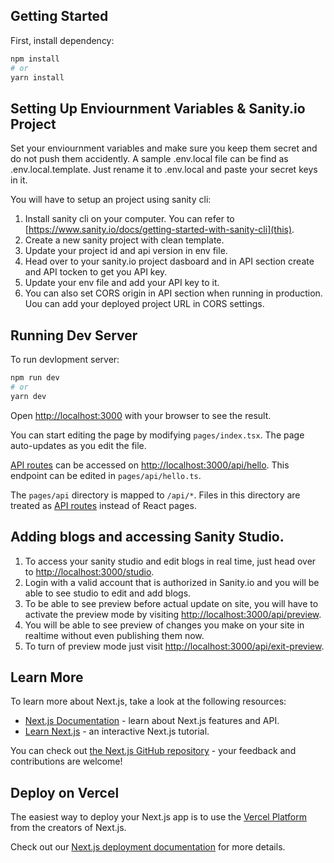## Getting Started

First, install dependency:

```bash
npm install
# or
yarn install
```

## Setting Up Enviournment Variables & Sanity.io Project

Set your enviournment variables and make sure you keep them secret and do not push them accidently. A sample .env.local file can be find as .env.local.template. Just rename it to .env.local and paste your secret keys in it.

You will have to setup an project using sanity cli:

1. Install sanity cli on your computer. You can refer to [https://www.sanity.io/docs/getting-started-with-sanity-cli](this).
2. Create a new sanity project with clean template.
3. Update your project id and api version in env file.
4. Head over to your sanity.io project dasboard and in API section create and API tocken to get you API key.
5. Update your env file and add your API key to it.
6. You can also set CORS origin in API section when running in production. Uou can add your deployed project URL in CORS settings.

## Running Dev Server

To run devlopment server:

```bash
npm run dev
# or
yarn dev
```

Open [http://localhost:3000](http://localhost:3000) with your browser to see the result.

You can start editing the page by modifying `pages/index.tsx`. The page auto-updates as you edit the file.

[API routes](https://nextjs.org/docs/api-routes/introduction) can be accessed on [http://localhost:3000/api/hello](http://localhost:3000/api/hello). This endpoint can be edited in `pages/api/hello.ts`.

The `pages/api` directory is mapped to `/api/*`. Files in this directory are treated as [API routes](https://nextjs.org/docs/api-routes/introduction) instead of React pages.

## Adding blogs and accessing Sanity Studio.

1. To access your sanity studio and edit blogs in real time, just head over to [http://localhost:3000/studio](http://localhost:3000/studio).
2. Login with a valid account that is authorized in Sanity.io and you will be able to see studio to edit and add blogs.
3. To be able to see preview before actual update on site, you will have to activate the preview mode by visiting [http://localhost:3000/api/preview](http://localhost:3000/api/preview).
4. You will be able to see preview of changes you make on your site in realtime without even publishing them now.
5. To turn of preview mode just visit [http://localhost:3000/api/exit-preview](http://localhost:3000/api/exit-preview).

## Learn More

To learn more about Next.js, take a look at the following resources:

- [Next.js Documentation](https://nextjs.org/docs) - learn about Next.js features and API.
- [Learn Next.js](https://nextjs.org/learn) - an interactive Next.js tutorial.

You can check out [the Next.js GitHub repository](https://github.com/vercel/next.js/) - your feedback and contributions are welcome!

## Deploy on Vercel

The easiest way to deploy your Next.js app is to use the [Vercel Platform](https://vercel.com/new?utm_medium=default-template&filter=next.js&utm_source=create-next-app&utm_campaign=create-next-app-readme) from the creators of Next.js.

Check out our [Next.js deployment documentation](https://nextjs.org/docs/deployment) for more details.

